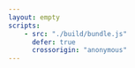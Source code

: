 ```yaml
---
layout: empty
scripts:
    - src: "./build/bundle.js"
      defer: true
      crossorigin: "anonymous"
---
```


<!-- La "div" avec la class "react-component" permet l'affichage du formulaire de recherche -->
<div class="react-component"></div>